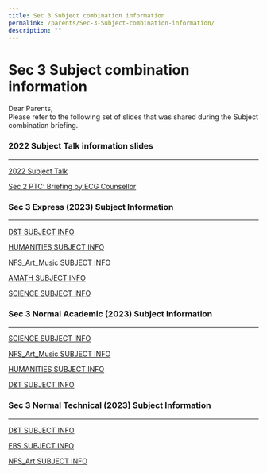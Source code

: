 ```yaml
---
title: Sec 3 Subject combination information
permalink: /parents/Sec-3-Subject-combination-information/
description: ""
---
```



Sec 3 Subject combination information
=====================================

Dear Parents,   
Please refer to the following set of slides that was shared during the Subject combination briefing.   

### 2022 Subject Talk information slides
------------------------------------
[2022 Subject Talk ](/files/2022%20Subject%20Talk.pdf)

[Sec 2 PTC: Briefing by ECG Counsellor ](/files/Sec%202%20Parents%20PTC%20NBRSS_26052022%20Resource%20Links.pdf)

### Sec 3 Express (2023) Subject Information
 ----------------------------------------
[D&T SUBJECT INFO](/files/DT.pdf)

[HUMANITIES SUBJECT INFO](/files/2022%20HUMANITIES%20EXP%20SEC%202%20SUBJECT%20INFO.pdf)

[NFS_Art_Music SUBJECT INFO ](/files/2022%20NFS_Art_Music%20EXP%20SEC%202%20SUBJECT%20INFO.pdf)

[AMATH SUBJECT INFO](/files/2022%20AMATH%20EXP%20SEC%202%20SUBJECT%20INFO.pdf)

[SCIENCE SUBJECT INFO](/files/2022%20SCIENCE%20EXP%20SEC%202%20SUBJECT%20INFO.pdf)

### Sec 3 Normal Academic (2023) Subject Information
------------------------------------------------
[SCIENCE SUBJECT INFO](/files/NA%20SCIENCE.pdf)

[NFS_Art_Music SUBJECT INFO](/files/NA%20Art.pdf)

[HUMANITIES SUBJECT INFO](/files/NS%20Humanities.pdf)

[D&T SUBJECT INFO](/files/NA%20D&T.pdf)

### Sec 3 Normal Technical (2023) Subject Information
-------------------------------------------------

[D&T SUBJECT INFO](/files/NT%20D&T.pdf)

[EBS SUBJECT INFO](/files/NT%20EBS.pdf)

[NFS_Art SUBJECT INFO](/files/NT%20Art.pdf)
